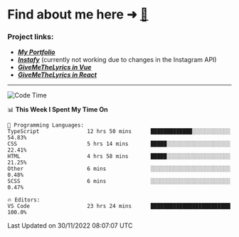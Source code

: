 # Find about me here ➜ [🧑](https://pauabella.dev)

### Project links:
- ***[My Portfolio](https://pauabella.dev)***
- ***[Instafy](https://instafy.me)*** (currently not working due to changes in the Instagram API)
- ***[GiveMeTheLyrics in Vue](https://lyrics.pauabella.dev)***
- ***[GiveMeTheLyrics in React](https://pauabella.dev/GiveMeTheLyrics)***

---
<!--START_SECTION:waka-->
![Code Time](http://img.shields.io/badge/Code%20Time-1%2C693%20hrs%2027%20mins-blue)

📊 **This Week I Spent My Time On** 

```text
💬 Programming Languages: 
TypeScript               12 hrs 50 mins      █████████████░░░░░░░░░░░░   54.83% 
CSS                      5 hrs 14 mins       █████░░░░░░░░░░░░░░░░░░░░   22.41% 
HTML                     4 hrs 58 mins       █████░░░░░░░░░░░░░░░░░░░░   21.25% 
Other                    6 mins              ░░░░░░░░░░░░░░░░░░░░░░░░░   0.48% 
SCSS                     6 mins              ░░░░░░░░░░░░░░░░░░░░░░░░░   0.47%

🔥 Editors: 
VS Code                  23 hrs 24 mins      █████████████████████████   100.0%

```


 Last Updated on 30/11/2022 08:07:07 UTC
<!--END_SECTION:waka-->
